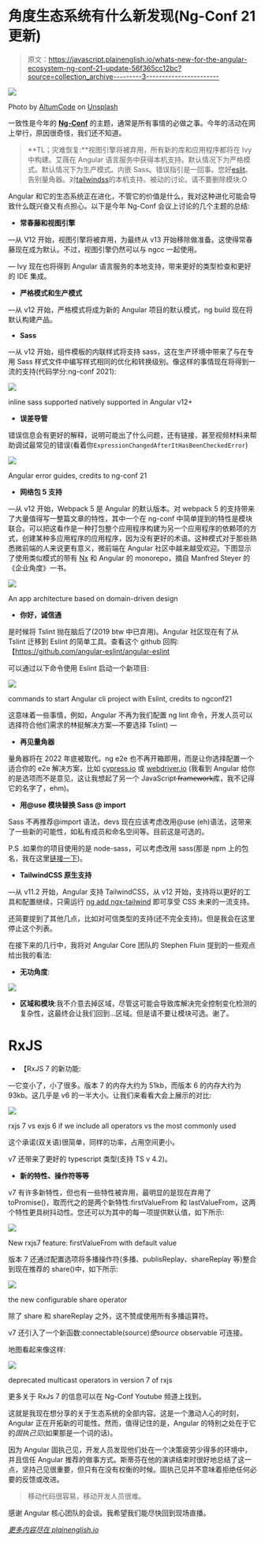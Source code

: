 # 角度生态系统有什么新发现(Ng-Conf 21 更新)

> 原文：<https://javascript.plainenglish.io/whats-new-for-the-angular-ecosystem-ng-conf-21-update-56f365cc12bc?source=collection_archive---------3----------------------->

![](img/b0abb02d2d91860a671938d1029ed9b3.png)

Photo by [AltumCode](https://unsplash.com/@altumcode?utm_source=medium&utm_medium=referral) on [Unsplash](https://unsplash.com?utm_source=medium&utm_medium=referral)

一致性是今年的 [**Ng-Conf**](https://www.2021.ng-conf.org/) 的主题，通常是所有事情的必做之事。今年的活动在网上举行，原因很奇怪，我们还不知道。

> **TL；灾难恢复:**视图引擎将被弃用，所有新的库和应用程序都将在 Ivy 中构建。艾薇在 Angular 语言服务中获得本机支持。默认情况下为严格模式。默认情况下为生产模式。内嵌 Sass。错误指引是一回事。您好[eslit](https://eslint.org/)。告别量角器。对[tailwindss](https://tailwindcss.com/)的本机支持。被动的讨论。请不要删除模块:O

Angular 和它的生态系统正在进化，不管它的价值是什么，我对这种进化可能会导致什么既兴奋又有点担心。以下是今年 Ng-Conf 会议上讨论的几个主题的总结:

*   **常春藤和视图引擎**

—从 V12 开始，视图引擎将被弃用，为最终从 v13 开始移除做准备。这使得常春藤现在成为默认。不过，视图引擎仍然可以与 ngcc 一起使用。

— Ivy 现在也将得到 Angular 语言服务的本地支持，带来更好的类型检查和更好的 IDE 集成。

*   **严格模式和生产模式**

—从 v12 开始，严格模式将成为新的 Angular 项目的默认模式，ng build 现在将默认构建产品。

*   **Sass**

—从 v12 开始，组件模板的内联样式将支持 sass，这在生产环境中带来了与在专用 Sass 样式文件中编写样式相同的优化和转换级别。像这样的事情现在将得到一流的支持(代码学分:ng-conf 2021):

![](img/b8982b7ff704d3f8b75e9a18e1e2fd6b.png)

inline sass supported natively supported in Angular v12+

*   **误差导管**

错误信息会有更好的解释，说明可能出了什么问题，还有链接，甚至视频材料来帮助调试最常见的错误(看着你`ExpressionChangedAfterItHasBeenCheckedError`)

![](img/0c7c658d49192f12de264882a3fd45de.png)

Angular error guides, credits to ng-conf 21

*   **网络包 5 支持**

—从 v12 开始，Webpack 5 是 Angular 的默认版本。对 webpack 5 的支持带来了大量值得写一整篇文章的特性，其中一个在 ng-conf 中简单提到的特性是模块联合。可以把这看作是一种打包整个应用程序构建为另一个应用程序的依赖项的方式，创建某种多应用程序的应用程序，因为没有更好的术语。这种模式对于那些熟悉微前端的人来说更有意义，微前端在 Angular 社区中越来越受欢迎。下图显示了使用类似模式的带有 [Nx](https://nx.dev/) 和 Angular 的 monorepo，摘自 Manfred Steyer 的《企业角度》一书。

![](img/0524cf72caa410e3af3aa6ccb5701b9c.png)

An app architecture based on domain-driven design

*   **你好，诚信通**

是时候将 Tslint 抛在脑后了(2019 btw 中已弃用)。Angular 社区现在有了从 Tslint 迁移到 Eslint 的简单工具。查看这个 github 回购:【https://github.com/angular-eslint/angular-eslint 

可以通过以下命令使用 Eslint 启动一个新项目:

![](img/3a6a3ce5ce6dac898f6e4d3c4d180eef.png)

commands to start Angular cli project with Eslint, credits to ngconf21

这意味着一些事情，例如，Angular 不再为我们配置 ng lint 命令，开发人员可以选择符合他们需求的林挺解决方案—不要选择 Tslint) —

*   **再见量角器**

量角器将在 2022 年底被取代。ng e2e 也不再开箱即用，而是让你选择配置一个适合你的 e2e 解决方案，比如 [cypress.io](https://www.cypress.io/) 或 [webdriver.io](https://webdriver.io/) (我看到 Angular 给你的是选项而不是意见，这让我想起了另一个 JavaScript ̶f̶r̶a̶m̶e̶w̶o̶r̶k̶库，我不记得它的名字了，ehm)。

*   **用@use 模块替换 Sass @ import**

Sass 不再推荐@import 语法，devs 现在应该考虑改用@use (eh)语法，这带来了一些新的可能性，如私有成员和命名空间等。目前这是可选的。

P.S .如果你的项目使用的是 node-sass，可以考虑改用 sass(那是 npm 上的包名，我在这里[链接一下](https://www.npmjs.com/package/sass))。

*   **TailwindCSS 原生支持**

—从 v11.2 开始，Angular 支持 TailwindCSS，从 v12 开始，支持将以更好的工具和配置继续，只需运行 [ng add ngx-tailwind](https://www.npmjs.com/package/ngx-tailwind) 即可享受 CSS 未来的一流支持。

还简要提到了其他几点，比如对可信类型的支持(还不完全支持)。但是我会在这里停止这个列表。

在接下来的几行中，我将对 Angular Core 团队的 Stephen Fluin 提到的一些观点给出我的看法:

*   **无功角度**:

![](img/9fe0d8227243f099548ae188319bb6fa.png)

*   **区域和模块**:我不介意去掉区域，尽管这可能会导致库解决完全控制变化检测的复杂性，这最终会让我们回到…区域。但是请不要让模块可选。谢了。

# RxJS

*   【RxJS 7 的新功能:

—它变小了，小了很多。版本 7 的内存大约为 51kb，而版本 6 的内存大约为 93kb。这几乎是 v6 的一半大小。让我们来看看大会上展示的对比:

![](img/a3205d7209ccb127f4233e4e8eefd266.png)

rxjs 7 vs exjs 6 if we include all operators vs the most commonly used

这个承诺(双关语)很简单，同样的功率，占用空间更小。

v7 还带来了更好的 typescript 类型(支持 TS v 4.2)。

*   **新的特性、操作符等等**

v7 有许多新特性，但也有一些特性被弃用，最明显的是现在弃用了 toPromise()，取而代之的是两个新特性:firstValueFrom 和 lastValueFrom，这两个特性更具树抖动性。您还可以为其中的每一项提供默认值，如下所示:

![](img/8decb65c139aa16b777d342fc8116040.png)

New rxjs7 feature: firstValueFrom with default value

版本 7 还通过配置选项将多播操作符(多播、publisReplay、shareReplay 等)整合到现在推荐的 share()中，如下所示:

![](img/72ebe73bda5f14821a71c0727880f18d.png)

the new configurable share operator

除了 share 和 shareReplay 之外，这不赞成使用所有多播运算符。

v7 还引入了一个新函数:connectable(source$)使 source$ observable 可连接。

地图看起来像这样:

![](img/341dde3baffb565427833389648527be.png)

deprecated multicast operators in version 7 of rxjs

更多关于 RxJs 7 的信息可以在 Ng-Conf Youtube 频道上找到。

这就是我现在想分享的关于生态系统的全部内容。这是一个激动人心的时刻，Angular 正在开拓新的可能性。然而，值得记住的是，Angular 的特别之处在于它的*固执己见*(如果那是一个词的话)。

因为 Angular 固执己见，开发人员发现他们处在一个决策疲劳少得多的环境中，并且信任 Angular 推荐的做事方式。斯蒂芬在他的演讲结束时很好地总结了这一点，坚持己见很重要，但只有在没有权衡的时候。固执己见并不意味着拒绝任何必要的反馈或改进。

> 移动代码很容易，移动开发人员很难。

感谢 Angular 核心团队的会谈。我希望我们能尽快回到现场直播。

[*更多内容尽在 plainenglish.io*](http://plainenglish.io/)